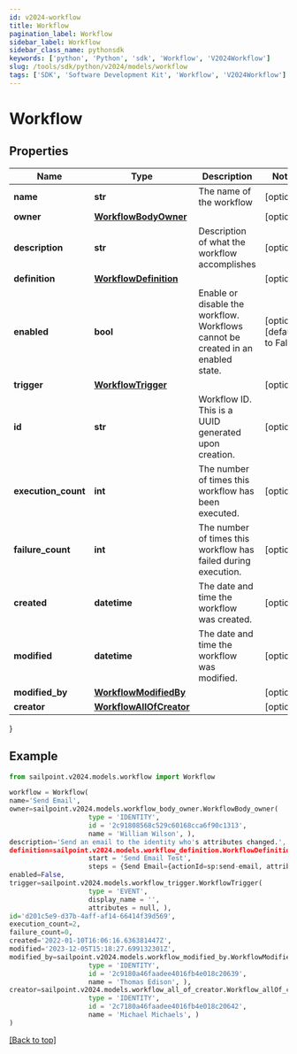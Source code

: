 ```yaml
---
id: v2024-workflow
title: Workflow
pagination_label: Workflow
sidebar_label: Workflow
sidebar_class_name: pythonsdk
keywords: ['python', 'Python', 'sdk', 'Workflow', 'V2024Workflow'] 
slug: /tools/sdk/python/v2024/models/workflow
tags: ['SDK', 'Software Development Kit', 'Workflow', 'V2024Workflow']
---
```


# Workflow


## Properties

Name | Type | Description | Notes
------------ | ------------- | ------------- | -------------
**name** | **str** | The name of the workflow | [optional] 
**owner** | [**WorkflowBodyOwner**](workflow-body-owner) |  | [optional] 
**description** | **str** | Description of what the workflow accomplishes | [optional] 
**definition** | [**WorkflowDefinition**](workflow-definition) |  | [optional] 
**enabled** | **bool** | Enable or disable the workflow.  Workflows cannot be created in an enabled state. | [optional] [default to False]
**trigger** | [**WorkflowTrigger**](workflow-trigger) |  | [optional] 
**id** | **str** | Workflow ID. This is a UUID generated upon creation. | [optional] 
**execution_count** | **int** | The number of times this workflow has been executed. | [optional] 
**failure_count** | **int** | The number of times this workflow has failed during execution. | [optional] 
**created** | **datetime** | The date and time the workflow was created. | [optional] 
**modified** | **datetime** | The date and time the workflow was modified. | [optional] 
**modified_by** | [**WorkflowModifiedBy**](workflow-modified-by) |  | [optional] 
**creator** | [**WorkflowAllOfCreator**](workflow-all-of-creator) |  | [optional] 
}

## Example

```python
from sailpoint.v2024.models.workflow import Workflow

workflow = Workflow(
name='Send Email',
owner=sailpoint.v2024.models.workflow_body_owner.WorkflowBody_owner(
                    type = 'IDENTITY', 
                    id = '2c91808568c529c60168cca6f90c1313', 
                    name = 'William Wilson', ),
description='Send an email to the identity who's attributes changed.',
definition=sailpoint.v2024.models.workflow_definition.WorkflowDefinition(
                    start = 'Send Email Test', 
                    steps = {Send Email={actionId=sp:send-email, attributes={body=This is a test, from=sailpoint@sailpoint.com, recipientId.$=$.identity.id, subject=test}, nextStep=success, selectResult=null, type=ACTION}, success={type=success}}, ),
enabled=False,
trigger=sailpoint.v2024.models.workflow_trigger.WorkflowTrigger(
                    type = 'EVENT', 
                    display_name = '', 
                    attributes = null, ),
id='d201c5e9-d37b-4aff-af14-66414f39d569',
execution_count=2,
failure_count=0,
created='2022-01-10T16:06:16.636381447Z',
modified='2023-12-05T15:18:27.699132301Z',
modified_by=sailpoint.v2024.models.workflow_modified_by.WorkflowModifiedBy(
                    type = 'IDENTITY', 
                    id = '2c9180a46faadee4016fb4e018c20639', 
                    name = 'Thomas Edison', ),
creator=sailpoint.v2024.models.workflow_all_of_creator.Workflow_allOf_creator(
                    type = 'IDENTITY', 
                    id = '2c7180a46faadee4016fb4e018c20642', 
                    name = 'Michael Michaels', )
)

```
[[Back to top]](#) 

